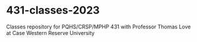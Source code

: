 # 431-classes-2023
Classes repository for PQHS/CRSP/MPHP 431 with Professor Thomas Love at Case Western Reserve University
